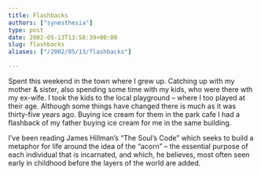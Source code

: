 ```yaml
---
title: Flashbacks
authors: ["synesthesia"]
type: post
date: 2002-05-13T13:58:39+00:00
slug: flashbacks 
aliases: ["/2002/05/13/flashbacks"]

---
```

Spent this weekend in the town where I grew up. Catching up with my mother & sister, also spending some time with my kids, who were there wth my ex-wife. I took the kids to the local playground &#8211; where I too played at their age. Although some things have changed there is much as it was thirty-five years ago. Buying ice cream for them in the park cafe I had a flashback of my father buying ice cream for me in the same building.
  
I&#8217;ve been reading James Hillman&#8217;s &#8220;The Soul&#8217;s Code&#8221; which seeks to build a metaphor for life around the idea of the &#8220;acorn&#8221; &#8211; the essential purpose of each individual that is incarnated, and which, he believes, most often seen early in childhood before the layers of the world are added.